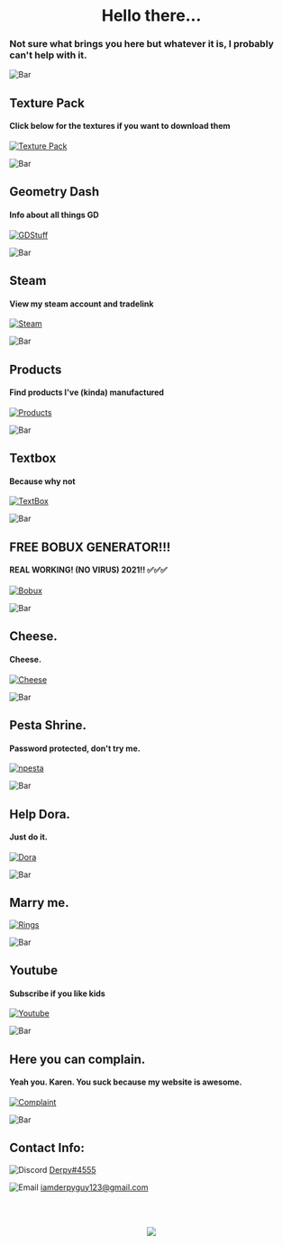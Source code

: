 <link rel="shortcut icon" type="image/x-icon" href="gold skull.ico">

<h1 style="text-align:center">Hello there...</h1>

### Not sure what brings you here but whatever it is, I probably can't help with it.

![`Bar`](https://cdn.discordapp.com/attachments/584355797366997002/889006586406772746/4M7IWwP.png)

## Texture Pack

#### Click below for the textures if you want to download them

[![`Texture Pack`](https://user-images.githubusercontent.com/64295233/134110158-3f2e499d-d883-4e5e-a353-472490e638c2.png)](https://dxrpy.github.io/Dxrpys-Garbage-Website/texture-pack)

![`Bar`](https://cdn.discordapp.com/attachments/584355797366997002/889006586406772746/4M7IWwP.png)

## Geometry Dash

#### Info about all things GD


[![`GDStuff`](https://cdn.discordapp.com/attachments/584355797366997002/890912054448381952/Geometry_Dash_Logo_1.png)](https://dxrpy.github.io/Dxrpys-Garbage-Website/geometry-dash)

![`Bar`](https://cdn.discordapp.com/attachments/584355797366997002/889006586406772746/4M7IWwP.png)

## Steam

#### View my steam account and tradelink


[![`Steam`](https://cdn.discordapp.com/attachments/584355797366997002/889293380155228160/2048px-Steam_icon_logo.png)](https://dxrpy.github.io/Dxrpys-Garbage-Website/steam)

![`Bar`](https://cdn.discordapp.com/attachments/584355797366997002/889006586406772746/4M7IWwP.png)

## Products

#### Find products I've (kinda) manufactured


[![`Products`](https://user-images.githubusercontent.com/64295233/134758367-4bc0dc89-785a-48e8-a8ab-a3a15b577c8d.jpeg)](https://dxrpy.github.io/Dxrpys-Garbage-Website/products)

![`Bar`](https://cdn.discordapp.com/attachments/584355797366997002/889006586406772746/4M7IWwP.png)

## Textbox

#### Because why not

[![`TextBox`](https://cdn.discordapp.com/attachments/584355797366997002/890458831119859752/header.jpg)](https://dxrpy.github.io/Dxrpys-Garbage-Website/text)

![`Bar`](https://cdn.discordapp.com/attachments/584355797366997002/889006586406772746/4M7IWwP.png)

## FREE BOBUX GENERATOR!!!

#### REAL WORKING! (NO VIRUS) 2021!! ✅✅✅

[![`Bobux`](https://cdn.discordapp.com/attachments/584355797366997002/890490654277390406/one-v-buck-dpf.png)](https://dxrpy.github.io/Dxrpys-Garbage-Website/bobux)

![`Bar`](https://cdn.discordapp.com/attachments/584355797366997002/889006586406772746/4M7IWwP.png)

## Cheese.

#### Cheese.

[![`Cheese`](https://cdn.discordapp.com/attachments/584355797366997002/890494994618654740/24-246677_cheese-png-icon-vector-cheese.png)](https://dxrpy.github.io/Dxrpys-Garbage-Website/cheese.html)

![`Bar`](https://cdn.discordapp.com/attachments/584355797366997002/889006586406772746/4M7IWwP.png)

## Pesta Shrine.

#### Password protected, don't try me.

[![`npesta`](https://cdn.discordapp.com/attachments/584355797366997002/890841906676916224/134522310-ed716c6c-e625-409b-846a-16c5eafe11a9.png)](https://dxrpy.github.io/Dxrpys-Garbage-Website/password.html)

![`Bar`](https://cdn.discordapp.com/attachments/584355797366997002/889006586406772746/4M7IWwP.png)

## Help Dora.

#### Just do it.

[![`Dora`](https://cdn.discordapp.com/attachments/584355797366997002/890541746352697354/73-734430_head-clipart-dora-dora-the-explorer.png)](https://dxrpy.github.io/Dxrpys-Garbage-Website/dora)

![`Bar`](https://cdn.discordapp.com/attachments/584355797366997002/889006586406772746/4M7IWwP.png)

## Marry me.

[![`Rings`](https://cdn.discordapp.com/attachments/584355797366997002/890454517387255818/373-3731374_wedding-ring-png-clipart.png)](https://dxrpy.github.io/Dxrpys-Garbage-Website/marry)

![`Bar`](https://cdn.discordapp.com/attachments/584355797366997002/889006586406772746/4M7IWwP.png)

## Youtube

#### Subscribe if you like kids


[![`Youtube`](https://cdn.discordapp.com/attachments/584355797366997002/889034538183966740/YouTube-Emblem.png)](https://www.youtube.com/channel/UCnLkWPySSz6XE-Hf0-YV8SA)

![`Bar`](https://cdn.discordapp.com/attachments/584355797366997002/889006586406772746/4M7IWwP.png)

## Here you can complain.

#### Yeah you. Karen. You suck because my website is awesome.

[![`Complaint`](https://user-images.githubusercontent.com/64295233/136126391-435bb231-5bdd-4b6d-abba-8d0d7405f049.jpg)](https://dxrpy.github.io/Dxrpys-Garbage-Website/complaints)







![`Bar`](https://cdn.discordapp.com/attachments/584355797366997002/889006586406772746/4M7IWwP.png)

## Contact Info:
![`Discord`](https://cdn.discordapp.com/attachments/584355797366997002/888983547581431869/discord_logo-freelogovectors.net_-400x400.png) <a href="https://discord.com">Derpy#4555</a>


![`Email`](https://cdn.discordapp.com/attachments/584355797366997002/889030254054764584/8fc37b74b608a622588fbaa361485f32_1.png)     <a href="https://mail.google.com/">iamderpyguy123@gmail.com</a>

<br>
<br>
<p align="center">
  <img src="https://cdn.discordapp.com/attachments/884941846386724954/889076402702389258/communityIcon_03_001.png">
</p>

<br><br><br><br><br><br><br><br><br><br><br><br><br><br><br><br><br><br><br><br>
<br><br><br><br><br><br><br><br><br><br><br><br><br><br><br><br><br><br><br><br>
<br><br><br><br><br><br><br><br><br><br><br><br><br><br><br><br><br><br><br><br>
<br><br><br><br><br><br><br><br><br><br><br><br><br><br><br><br><br><br><br><br>
<br><br><br><br><br><br><br><br><br><br><br><br><br><br><br><br><br><br><br><br>

<p align="center">
  <a href="https://www.youtube.com/watch?v=d1YBv2mWll0">Nothing to see here...</a>
</p>
